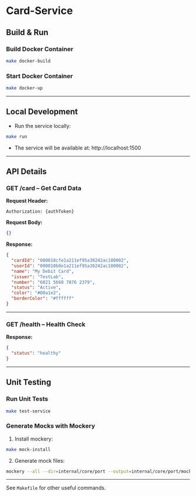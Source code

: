 # Card-Service

## Build & Run

### Build Docker Container
```bash
make docker-build
```

### Start Docker Container
```bash
make docker-up
```

---

## Local Development

- Run the service locally:
```bash
make run
```

- The service will be available at:
  http://localhost:1500

---

## API Details

### GET /card – Get Card Data

**Request Header:**
```
Authorization: {authToken}
```

**Request Body:**
```json
{}
```

**Response:**
```json
{
  "cardId": "000018cfe1a211ef95a30242ac180002",
  "userId": "000018b0e1a211ef95a30242ac180002",
  "name": "My Debit Card",
  "issuer": "TestLab",
  "number": "6821 5668 7876 2379",
  "status": "Active",
  "color": "#00a1e2",
  "borderColor": "#ffffff"
}
```

---

### GET /health – Health Check

**Response:**
```json
{
  "status": "healthy"
}
```

---

## Unit Testing

### Run Unit Tests
```bash
make test-service
```

### Generate Mocks with Mockery

1. Install mockery:
```bash
make mock-install
```

2. Generate mock files:
```bash
mockery --all --dir=internal/core/port --output=internal/core/port/mocks --outpkg=mocks
```

---

See `Makefile` for other useful commands.
